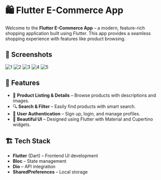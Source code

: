 # 🛍️ Flutter E-Commerce App

Welcome to the **Flutter E-Commerce App** – a modern, feature-rich shopping application built using Flutter. This app provides a seamless shopping experience with features like product browsing.

## 📸 Screenshots

![1](./assets/images/1.jpg)
![2](./assets/images/2.jpg)
![3](./assets/images/3.jpg)
![4](./assets/images/4.jpg)
![5](./assets/images/5.jpg)

## 🚀 Features

- 🛒 **Product Listing & Details** – Browse products with descriptions and images.
- 🔍 **Search & Filter** – Easily find products with smart search.
- 🔐 **User Authentication** – Sign up, login, and manage profiles.
- 🎨 **Beautiful UI** – Designed using Flutter with Material and Cupertino widgets.

## 🏗️ Tech Stack

- **Flutter** (Dart) – Frontend UI development
- **Bloc** – State management
- **Dio** – API integration
- **SharedPreferences** – Local storage
